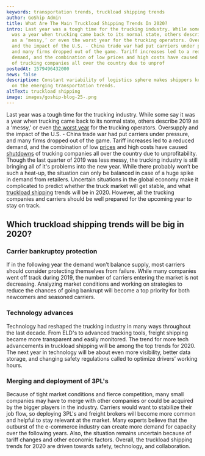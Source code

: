 ```yaml
---
keywords: transportation trends, truckload shipping trends
author: GoShip Admin
title: What Are The Main Truckload Shipping Trends In 2020?
intro: Last year was a tough time for the trucking industry. While some say it
  was a year when trucking came back to its normal state, others describe 2019
  as a ‘messy,’ or even the worst year for the trucking operators. Oversupply
  and the impact of the U.S. - China trade war had put carriers under pressure,
  and many firms dropped out of the game. Tariff increases led to a reduced
  demand, and the combination of low prices and high costs have caused shutdowns
  of trucking companies all over the country due to unprof
postedAt: 1579496432000
news: false
description: Сonstant variability of logistics sphere makes shippers keep an eye
  on the emerging transportation trends.
altText: truckload shipping
image: images/goship-blog-25-.png
---
```

Last year was a tough time for the trucking industry. While some say it was a year when trucking came back to its normal state, others describe 2019 as a ‘messy,’ or even [the worst year](https://www.freightwaves.com/news/why-2019-has-been-the-worst-year-for-trucking-operators) for the trucking operators. Oversupply and the impact of the U.S. - China trade war had put carriers under pressure, and many firms dropped out of the game. Tariff increases led to a reduced demand, and the combination of low [prices](https://www.goship.com/blog/how-are-truckload-freight-rates-calculated/) and high costs have caused [shutdowns](https://www.ttnews.com/articles/2019-trucking-company-closures-so-far-have-doubled-all-2018) of trucking companies all over the country due to unprofitability. Though the last quarter of 2019 was less messy, the trucking industry is still bringing all of it's problems into the new year. While there probably won’t be such a heat-up, the situation can only be balanced in case of a huge spike in demand from retailers. Uncertain situations in the global economy make it complicated to predict whether the truck market will get stable, and what [truckload shipping](https://www.goship.com/blog/what-is-truckload-shipping-and-how-does-it-work/) trends will be in 2020. However, all the trucking companies and carriers should be well prepared for the upcoming year to stay on track.

Which truckload shipping trends will be big in 2020?
----------------------------------------------------

### Carrier bankruptcy protection

If in the following year the demand won’t balance supply, most carriers should consider protecting themselves from failure. While many companies went off track during 2019, the number of carriers entering the market is not decreasing. Analyzing market conditions and working on strategies to reduce the chances of going bankrupt will become a top priority for both newcomers and seasoned carriers.

### Technology advances

Technology had reshaped the trucking industry in many ways throughout the last decade. From ELD's to advanced tracking tools, freight shipping became more transparent and easily monitored. The trend for more tech advancements in truckload shipping will be among the top trends for 2020. The next year in technology will be about even more visibility, better data storage, and changing safety regulations called to optimize drivers’ working hours.

### Merging and deployment of 3PL's

Because of tight market conditions and fierce competition, many small companies may have to merge with other companies or could be acquired by the bigger players in the industry. Carriers would want to stabilize their job flow, so deploying 3PL's and freight brokers will become more common and helpful to stay relevant at the market. Many experts believe that the outburst of the e-commerce industry can create more demand for capacity over the following years. Also, the situation remains uncertain because of tariff changes and other economic factors. Overall, the truckload shipping trends for 2020 are driven towards safety, technology, and collaboration.
